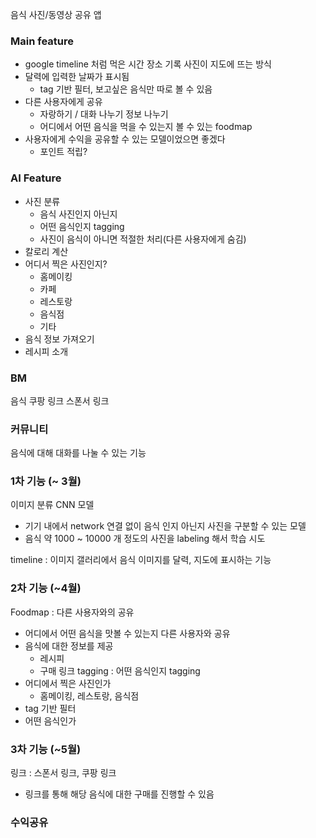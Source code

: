 
음식 사진/동영상 공유 앱

### Main feature
- google timeline 처럼 먹은 시간 장소 기록 사진이 지도에 뜨는 방식
- 달력에 입력한 날짜가 표시됨
	- tag 기반 필터, 보고싶은 음식만 따로 볼 수 있음
- 다른 사용자에게 공유
	- 자랑하기 / 대화 나누기 정보 나누기
	- 어디에서 어떤 음식을 먹을 수 있는지 볼 수 있는 foodmap
- 사용자에게 수익을 공유할 수 있는 모델이었으면 좋겠다
	- 포인트 적립?

### AI Feature
- 사진 분류
	- 음식 사진인지 아닌지
	- 어떤 음식인지 tagging
	- 사진이 음식이 아니면 적절한 처리(다른 사용자에게 숨김)
- 칼로리 계산
- 어디서 찍은 사진인지?
	- 홈메이킹
	- 카페
	- 레스토랑
	- 음식점
	- 기타
- 음식 정보 가져오기
- 레시피 소개


### BM
음식 쿠팡 링크
스폰서 링크



### 커뮤니티
음식에 대해 대화를 나눌 수 있는 기능


### 1차 기능 (~ 3월)
이미지 분류 CNN 모델
- 기기 내에서 network 연결 없이 음식 인지 아닌지 사진을 구분할 수 있는 모델
- 음식 약 1000 ~ 10000 개 정도의 사진을 labeling 해서 학습 시도

timeline : 이미지 갤러리에서 음식 이미지를 달력, 지도에 표시하는 기능

### 2차 기능 (~4월)
Foodmap : 다른 사용자와의 공유 
- 어디에서 어떤 음식을 맛볼 수 있는지 다른 사용자와 공유
- 음식에 대한 정보를 제공
	- 레시피
	- 구매 링크
tagging : 어떤 음식인지 tagging
- 어디에서 찍은 사진인가
	- 홈메이킹, 레스토랑, 음식점
- tag 기반 필터
- 어떤 음식인가

### 3차 기능 (~5월)
링크 : 스폰서 링크, 쿠팡 링크
- 링크를 통해 해당 음식에 대한 구매를 진행할 수 있음


### 수익공유
